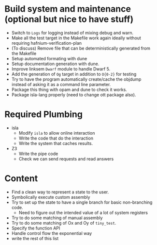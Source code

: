 # Build system and maintenance (optional but nice to have stuff)

 - Switch to `Logs` for logging instead of mixing debug and warn.
 - Make all the test target in the Makefile work again ideally without requiring
   hafnium-verification-plan
 - (To discuss) Remove file that can be deterministically generated from the Makefile
 - Setup automated formating with dune
 - Setup documentation generation with dune.
 - Improve linksem `Dwarf` module to handle Dwarf 5.
 - Add the generation of `Og` target in addition to `O{0-2}` for testing
 - Try to have the program automatically create/cache the objdump instead
   of asking it as a command line parameter.
 - Package this thing with opam and dune to check it works.
 - Package isla-lang properly (need to change ott package also).

# Required Plumbing

 - isla
   - Modify `isla` to allow online interaction
   - Write the code that do the interaction
   - Write the system that caches results.
 - Z3
   - Write the pipe code
   - Check we can send requests and read answers

# Content

 - Find a clean way to represent a state to the user.
 - Symbolically execute custom assembly
 - Try to set up the state to have a single branch for basic non-branching code.
   - Need to figure out the intended value of a lot of system registers
 - Try to do some matching of manual assembly
 - Try to do some matching of Ox and Oy of `tiny_test`.
 - Specify the function API
 - Handle control flow the exponential way
 - write the rest of this list


